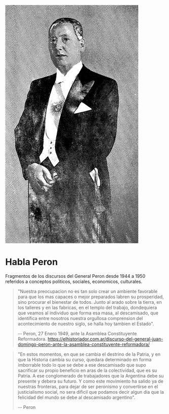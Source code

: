 ![](habla-peron.jpg)

# Habla Peron

Fragmentos de los discursos del General Peron desde 1944 a 1950 referidos a conceptos politicos, sociales, economicos, culturales.

> "Nuestra preocupacion no es tan solo crear un ambiente favorable para que los mas capaces o mejor preparados labren su prosperidad,
> sino procurar el bienestar de todos. Junto al arado sobre la tierra, en los talleres y en las fabricas, en el templo del trabajo,
> dondequiera que veamos al individuo que forma esa masa, al descamisado, que identifica entre nosotros nuestra orgullosa comprension
> del acontecimiento de nuestro siglo, se halla hoy tambien el Estado".
>
> -- Peron, 27 Enero 1949, ante la Asamblea Constituyente Reformadora.
> https://elhistoriador.com.ar/discurso-del-general-juan-domingo-peron-ante-la-asamblea-constituyente-reformadora/

> "En estos momentos, en que se cambia el destrino de la Patria, y en que la Historia cambia su curso, quedara determinado en forma
> imborrable todo lo que se debe a ese descamisado que supo sacrificar su propio beneficio en aras de la colectividad, que es su
> Patria. A ese conglomerado de trabajadores que la Argentina debe su presente y debera su futuro. Y como este movimiento ha salido
> ya de nuestras fronteras, para dejar de ser peronismo y convertirse en el justicialismo social, no sera dificil que podamos decir
> algun dia que la felicidad del mundo se debe al descamisado argentino".
>
> -- Peron 
